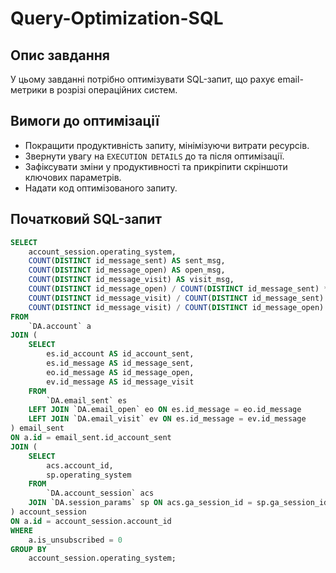 # Query-Optimization-SQL

## Опис завдання

У цьому завданні потрібно оптимізувати SQL-запит, що рахує email-метрики в розрізі операційних систем.

## Вимоги до оптимізації
- Покращити продуктивність запиту, мінімізуючи витрати ресурсів.
- Звернути увагу на `EXECUTION DETAILS` до та після оптимізації.
- Зафіксувати зміни у продуктивності та прикріпити скріншоти ключових параметрів.
- Надати код оптимізованого запиту.

## Початковий SQL-запит
```sql
SELECT
    account_session.operating_system,
    COUNT(DISTINCT id_message_sent) AS sent_msg,
    COUNT(DISTINCT id_message_open) AS open_msg,
    COUNT(DISTINCT id_message_visit) AS visit_msg,
    COUNT(DISTINCT id_message_open) / COUNT(DISTINCT id_message_sent) * 100 AS open_rate,
    COUNT(DISTINCT id_message_visit) / COUNT(DISTINCT id_message_sent) * 100 AS click_rate,
    COUNT(DISTINCT id_message_visit) / COUNT(DISTINCT id_message_open) * 100 AS ctor
FROM
    `DA.account` a
JOIN (
    SELECT
        es.id_account AS id_account_sent,
        es.id_message AS id_message_sent,
        eo.id_message AS id_message_open,
        ev.id_message AS id_message_visit
    FROM
        `DA.email_sent` es
    LEFT JOIN `DA.email_open` eo ON es.id_message = eo.id_message
    LEFT JOIN `DA.email_visit` ev ON es.id_message = ev.id_message
) email_sent
ON a.id = email_sent.id_account_sent
JOIN (
    SELECT
        acs.account_id,
        sp.operating_system
    FROM
        `DA.account_session` acs
    JOIN `DA.session_params` sp ON acs.ga_session_id = sp.ga_session_id
) account_session
ON a.id = account_session.account_id
WHERE
    a.is_unsubscribed = 0
GROUP BY
    account_session.operating_system;
```

